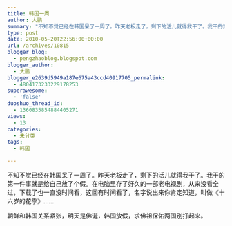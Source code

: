 ```yaml
---
title: 韩国一周
author: 大鹏
summary: "不知不觉已经在韩国呆了一周了。昨天老板走了，剩下的活儿就得我干了。我干的第一件事就是给自己放了个假。在电脑里存了好久的一部老电视剧，从来没看全过，下载了也一直没时间看，这回有时间看了，名字说出来你肯定知道，叫做《十六岁的花季》……"
type: post
date: 2010-05-20T22:56:00+00:00
url: /archives/10815
blogger_blog:
  - pengzhaoblog.blogspot.com
blogger_author:
  - 大鹏
blogger_e2639d5949a187e675a43ccd40917705_permalink:
  - 4804173233229178253
superawesome:
  - 'false'
duoshuo_thread_id:
  - 1360835854884405271
views:
  - 13
categories:
  - 未分类
tags:
  - 韩国

---
```

不知不觉已经在韩国呆了一周了。昨天老板走了，剩下的活儿就得我干了。我干的第一件事就是给自己放了个假。在电脑里存了好久的一部老电视剧，从来没看全过，下载了也一直没时间看，这回有时间看了，名字说出来你肯定知道，叫做《十六岁的花季》……

<div>
</div>

<div>
  朝鲜和韩国关系紧张，明天是佛诞，韩国放假，求佛祖保佑两国别打起来。
</div>
